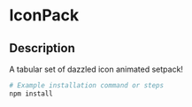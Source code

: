 # IconPack

## Description

A tabular set of dazzled icon animated setpack!  

```bash
# Example installation command or steps
npm install

